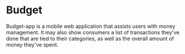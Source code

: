 # Budget
Budget-app is a mobile web application that assists users with money management. It may also show consumers a list of transactions they've done that are tied to their categories, as well as the overall amount of money they've spent.
